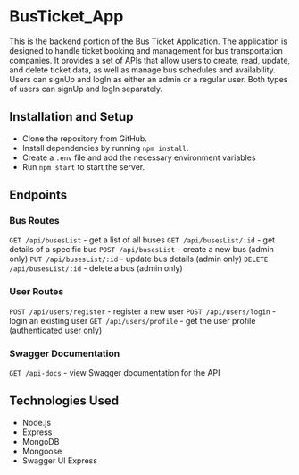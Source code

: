 # BusTicket_App
This is the backend portion of the Bus Ticket Application.
The application is designed to handle ticket booking and management for bus transportation companies. It provides a set of APIs that allow users to create, read, update, and delete ticket data, as well as manage bus schedules and availability.
Users can signUp and logIn as either an admin or a regular user. Both types of users can signUp and logIn separately.

## Installation and Setup
- Clone the repository from GitHub.
- Install dependencies by running `npm install`.
- Create a `.env` file and add the necessary environment variables 
- Run `npm start` to start the server.
## Endpoints
### Bus Routes
`GET /api/busesList` - get a list of all buses
`GET /api/busesList/:id` - get details of a specific bus
`POST /api/busesList` - create a new bus (admin only)
`PUT /api/busesList/:id` - update bus details (admin only)
`DELETE /api/busesList/:id` - delete a bus (admin only)
### User Routes
`POST /api/users/register` - register a new user
`POST /api/users/login` - login an existing user
`GET /api/users/profile` - get the user profile (authenticated user only)
### Swagger Documentation
`GET /api-docs` - view Swagger documentation for the API
## Technologies Used
- Node.js
- Express
- MongoDB
- Mongoose
- Swagger UI Express